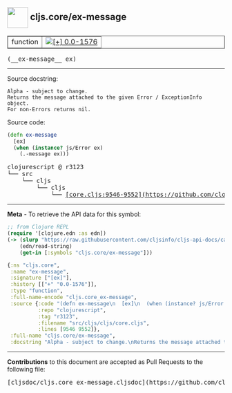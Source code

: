 ## <img width="48px" valign="middle" src="http://i.imgur.com/Hi20huC.png"> cljs.core/ex-message

 <table border="1">
<tr>

<td>function</td>
<td><a href="https://github.com/cljsinfo/cljs-api-docs/tree/0.0-1576"><img valign="middle" alt="[+] 0.0-1576" src="https://img.shields.io/badge/+-0.0--1576-lightgrey.svg"></a> </td>
</tr>
</table>

 <samp>
(__ex-message__ ex)<br>
</samp>

---




Source docstring:

```
Alpha - subject to change.
Returns the message attached to the given Error / ExceptionInfo object.
For non-Errors returns nil.
```

Source code:

```clj
(defn ex-message
  [ex]
  (when (instance? js/Error ex)
    (.-message ex)))
```

 <pre>
clojurescript @ r3123
└── src
    └── cljs
        └── cljs
            └── <ins>[core.cljs:9546-9552](https://github.com/clojure/clojurescript/blob/r3123/src/cljs/cljs/core.cljs#L9546-L9552)</ins>
</pre>


---

__Meta__ - To retrieve the API data for this symbol:

```clj
;; from Clojure REPL
(require '[clojure.edn :as edn])
(-> (slurp "https://raw.githubusercontent.com/cljsinfo/cljs-api-docs/catalog/cljs-api.edn")
    (edn/read-string)
    (get-in [:symbols "cljs.core/ex-message"]))
```

```clj
{:ns "cljs.core",
 :name "ex-message",
 :signature ["[ex]"],
 :history [["+" "0.0-1576"]],
 :type "function",
 :full-name-encode "cljs.core_ex-message",
 :source {:code "(defn ex-message\n  [ex]\n  (when (instance? js/Error ex)\n    (.-message ex)))",
          :repo "clojurescript",
          :tag "r3123",
          :filename "src/cljs/cljs/core.cljs",
          :lines [9546 9552]},
 :full-name "cljs.core/ex-message",
 :docstring "Alpha - subject to change.\nReturns the message attached to the given Error / ExceptionInfo object.\nFor non-Errors returns nil."}

```

---

__Contributions__ to this document are accepted as Pull Requests to the following file:

 <pre>
[cljsdoc/cljs.core_ex-message.cljsdoc](https://github.com/cljsinfo/cljs-api-docs/blob/master/cljsdoc/cljs.core_ex-message.cljsdoc)
</pre>

